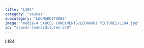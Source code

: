 ```yaml
---
title: "L184"
category: "sauces"
subcategory: "LEONARDITURES"
image: "media/4 SAUCES CONDIMENTS/LEONARDI PICTURES/L184.jpg"
id: "sauces-leonarditures-370"
---
```


L184
